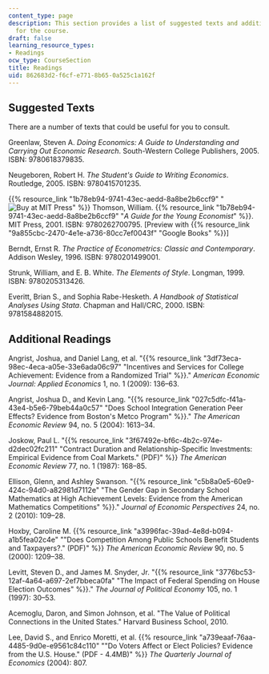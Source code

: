 ```yaml
---
content_type: page
description: This section provides a list of suggested texts and additional readings
  for the course.
draft: false
learning_resource_types:
- Readings
ocw_type: CourseSection
title: Readings
uid: 862683d2-f6cf-e771-8b65-0a525c1a162f
---
```

## Suggested Texts

There are a number of texts that could be useful for you to consult.

Greenlaw, Steven A. *Doing Economics: A Guide to Understanding and Carrying Out Economic Research*. South-Western College Publishers, 2005. ISBN: 9780618379835.

Neugeboren, Robert H. *The Student's Guide to Writing Economics*. Routledge, 2005. ISBN: 9780415701235.

{{% resource_link "1b78eb94-9741-43ec-aedd-8a8be2b6ccf9" "![Buy at MIT Press](/images/mp_logo.gif)" %}} Thomson, William. {{% resource_link "1b78eb94-9741-43ec-aedd-8a8be2b6ccf9" "*A Guide for the Young Economist*" %}}. MIT Press, 2001. ISBN: 9780262700795. \[Preview with {{% resource_link "9a855cbc-2470-4e1e-a736-80cc7ef0043f" "Google Books" %}}\]

Berndt, Ernst R. *The Practice of Econometrics: Classic and Contemporary*. Addison Wesley, 1996. ISBN: 9780201499001.

Strunk, William, and E. B. White. *The Elements of Style*. Longman, 1999. ISBN: 9780205313426.

Everitt, Brian S., and Sophia Rabe-Hesketh. *A Handbook of Statistical Analyses Using Stata*. Chapman and Hall/CRC, 2000. ISBN: 9781584882015.

## Additional Readings

Angrist, Joshua, and Daniel Lang, et al. "{{% resource_link "3df73eca-98ec-4eca-a05e-33e6ada06c97" "Incentives and Services for College Achievement: Evidence from a Randomized Trial" %}}." *American Economic Journal: Applied Economics* 1, no. 1 (2009): 136–63.

Angrist, Joshua D., and Kevin Lang. "{{% resource_link "027c5dfc-f41a-43e4-b5e6-79beb44a0c57" "Does School Integration Generation Peer Effects? Evidence from Boston's Metco Program" %}}." *The American Economic Review* 94, no. 5 (2004): 1613–34.

Joskow, Paul L. "{{% resource_link "3f67492e-bf6c-4b2c-974e-d2dec02fc211" "Contract Duration and Relationship-Specific Investments: Empirical Evidence from Coal Markets.\" (PDF)" %}} *The American Economic Review* 77, no. 1 (1987): 168–85.

Ellison, Glenn, and Ashley Swanson. "{{% resource_link "c5b8a0e5-60e9-424c-94d0-a82981d7112e" "The Gender Gap in Secondary School Mathematics at High Achievement Levels: Evidence from the American Mathematics Competitions" %}}." *Journal of Economic Perspectives* 24, no. 2 (2010): 109–28.

Hoxby, Caroline M. {{% resource_link "a3996fac-39ad-4e8d-b094-a1b5fea02c4e" "\"Does Competition Among Public Schools Benefit Students and Taxpayers?.\" (PDF)" %}} *The American Economic Review* 90, no. 5 (2000): 1209–38.

Levitt, Steven D., and James M. Snyder, Jr. "{{% resource_link "3776bc53-12af-4a64-a697-2ef7bbeca0fa" "The Impact of Federal Spending on House Election Outcomes" %}}." *The Journal of Political Economy* 105, no. 1 (1997): 30–53.

Acemoglu, Daron, and Simon Johnson, et al. "The Value of Political Connections in the United States." Harvard Business School, 2010.

Lee, David S., and Enrico Moretti, et al. {{% resource_link "a739eaaf-76aa-4485-9d0e-e9561c84c110" "\"Do Voters Affect or Elect Policies? Evidence from the U.S. House.\" (PDF - 4.4MB)" %}} *The Quarterly Journal of Economics* (2004): 807.